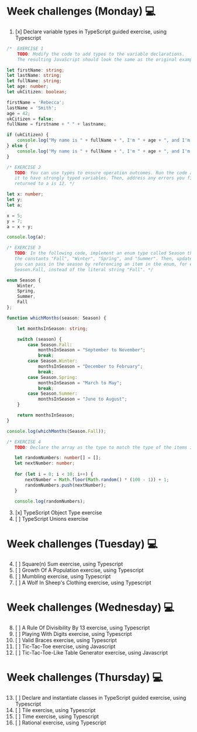 # Week challenges (Monday) 💻
1. [x] Declare variable types in TypeScript guided exercise, using Typescript
```Typescript
/*  EXERCISE 1
    TODO: Modify the code to add types to the variable declarations. 
    The resulting JavaScript should look the same as the original example when you're done. */

let firstName: string;
let lastName: string;
let fullName: string;
let age: number;
let ukCitizen: boolean;

firstName = 'Rebecca';
lastName = 'Smith';
age = 42;
ukCitizen = false;
fullName = firstname + " " + lastname;

if (ukCitizen) {
    console.log("My name is " + fullName + ", I'm " + age + ", and I'm a citizen of the United Kingdom.");  
} else {
    console.log("My name is " + fullName + ", I'm " + age + ", and I'm not a citizen of the United Kingdom.");
}

/* EXERCISE 2
   TODO: You can use types to ensure operation outcomes. Run the code as is and then modify 
   it to have strongly typed variables. Then, address any errors you find so that the result 
   returned to a is 12. */

let x: number;
let y;
let a;

x = 5;
y = 7;
a = x + y;

console.log(a);

/* EXERCISE 3
   TODO: In the following code, implement an enum type called Season that represents 
   the constants "Fall", "Winter", "Spring", and "Summer". Then, update the function so 
   you can pass in the season by referencing an item in the enum, for example 
   Season.Fall, instead of the literal string "Fall". */

enum Season {
    Winter,
    Spring,
    Summer,
    Fall
};

function whichMonths(season: Season) {

    let monthsInSeason: string;

    switch (season) {
        case Season.Fall:
            monthsInSeason = "September to November";
            break;
        case Season.Winter:
            monthsInSeason = "December to February";
            break;
        case Season.Spring:
            monthsInSeason = "March to May";
            break;
        case Season.Summer:
            monthsInSeason = "June to August";
    }

    return monthsInSeason;
}

console.log(whichMonths(Season.Fall));

/* EXERCISE 4
   TODO: Declare the array as the type to match the type of the items in the array. */

   let randomNumbers: number[] = [];
   let nextNumber: number;
   
   for (let i = 0; i < 10; i++) {
       nextNumber = Math.floor(Math.random() * (100 - 1)) + 1;
       randomNumbers.push(nextNumber);
   }
   
   console.log(randomNumbers);
```

3. [x] TypeScript Object Type exercise
4. [ ] TypeScript Unions exercise
# Week challenges (Tuesday) 💻
4. [ ] Square(n) Sum exercise, using Typescript
5. [ ] Growth Of A Population exercise, using Typescript
6. [ ] Mumbling exercise, using Typescript
7. [ ] A Wolf In Sheep's Clothing exercise, using Typescript
# Week challenges (Wednesday) 💻
8. [ ] A Rule Of Divisibility By 13 exercise, using Typescript
9. [ ] Playing With Digits exercise, using Typescript
10. [ ] Valid Braces exercise, using Typescript
11. [ ] Tic-Tac-Toe exercise, using Javascript
12. [ ] Tic-Tac-Toe-Like Table Generator exercise, using Javascript
# Week challenges (Thursday) 💻
13. [ ] Declare and instantiate classes in TypeScript guided exercise, using Typescript
14. [ ] Tile exercise, using Typescript
15. [ ] Time exercise, using Typescript
16. [ ] Rational exercise, using Typescript
